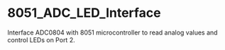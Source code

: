 # 8051_ADC_LED_Interface
Interface ADC0804 with 8051 microcontroller to read analog values and control LEDs on Port 2.
